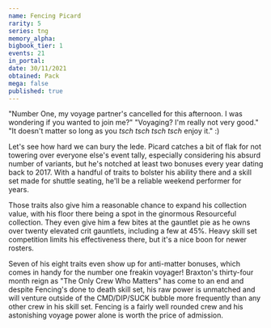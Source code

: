 ```yaml
---
name: Fencing Picard
rarity: 5
series: tng
memory_alpha:
bigbook_tier: 1
events: 21
in_portal:
date: 30/11/2021
obtained: Pack
mega: false
published: true
---
```


"Number One, my voyage partner's cancelled for this afternoon. I was wondering if you wanted to join me?"
"Voyaging? I'm really not very good."
"It doesn't matter so long as you *tsch tsch tsch tsch* enjoy it." :)

Let's see how hard we can bury the lede. Picard catches a bit of flak for not towering over everyone else's event tally, especially considering his absurd number of variants, but he's notched at least two bonuses every year dating back to 2017. With a handful of traits to bolster his ability there and a skill set made for shuttle seating, he'll be a reliable weekend performer for years.

Those traits also give him a reasonable chance to expand his collection value, with his floor there being a spot in the ginormous Resourceful collection. They even give him a few bites at the gauntlet pie as he owns over twenty elevated crit gauntlets, including a few at 45%. Heavy skill set competition limits his effectiveness there, but it's a nice boon for newer rosters.

Seven of his eight traits even show up for anti-matter bonuses, which comes in handy for the number one freakin voyager! Braxton's thirty-four month reign as "The Only Crew Who Matters" has come to an end and despite Fencing's done to death skill set, his raw power is unmatched and will venture outside of the CMD/DIP/SUCK bubble more frequently than any other crew in his skill set. Fencing is a fairly well rounded crew and his astonishing voyage power alone is worth the price of admission.

